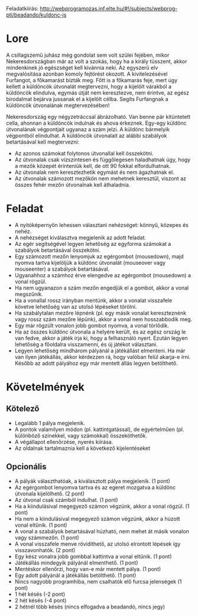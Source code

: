 Feladatkiírás: http://webprogramozas.inf.elte.hu/#!/subjects/webprog-pti/beadando/kuldonc-js

<h1>Lore</h1>
A csillagszemű juhász még gondolat sem volt szülei fejében, mikor Nekeresdországban már az volt a szokás, hogy ha a király tüsszent, akkor mindenkinek jó egészséget kell kívánnia neki. Az egyszerű elv megvalósítása azonban komoly fejtörést okozott. A kivitelezésével Furfangot, a főkamarást bízták meg. Főtt is a főkamarás feje, mert úgy kellett a küldöncök útvonalát megtervezni, hogy a kijelölt várakból a küldöncök elindulva, egymás útját nem keresztezve, nem érintve, az egész birodalmat bejárva jussanak el a kijelölt célba. Segíts Furfangnak a küldöncök útvonalának megtervezésében!

Nekeresdország egy négyzetráccsal ábrázolható. Van benne pár kitüntetett cella, ahonnan a küldöncök indulnak és ahova érkeznek. Egy-egy küldönc útvonalának végpontjait ugyanaz a szám jelzi. A küldönc bármelyik végpontból elindulhat. A küldöncök útvonalait az alábbi szabályok betartásával kell megtervezni:
<ul>
    <li>Az azonos számokat folytonos útvonallal kell összekötni.</li>
    <li>Az útvonalak csak vízszintesen és függőlegesen haladhatnak úgy, hogy a mezők közepét érinteniük kell, de ott 90 fokkal elfordulhatnak.</li>
    <li>Az útvonalak nem keresztezhetik egymást és nem ágazhatnak el.</li>
    <li>Az útvonalak számozott mezőkön nem mehetnek keresztül, viszont az összes fehér mezőn útvonalnak kell áthaladnia.</li>
</ul>

<h1>Feladat</h1>
<ul>
    <li>A nyitóképernyőn lehessen választani nehézséget: könnyű, közepes és nehéz.</li>
    <li>A nehézséget kiválasztva megjelenik az adott feladat.</li>
    <li>Az egér segítségével legyen lehetőség az egyforma számokat a szabályok betartásával összekötni.</li>
    <li>    Egy számozott mezőn lenyomjuk az egérgombot (mousedown), majd nyomva tartva kijelöljük a küldönc útvonalát (mouseover vagy mouseenter) a szabályok betartásával.</li>
    <li>    Ugyanahhoz a számhoz érve elengedve az egérgombot (mousedown) a vonal rögzül.</li>
    <li>    Ha nem ugyanazon a szám mezőn engedjük el a gombot, akkor a vonal megszűnik.</li>
    <li>    Ha a vonallal rossz irányban mentünk, akkor a vonalat visszafele követve lehetőség van az utolsó lépéseket törölni.</li>
    <li>    Ha szabálytalan mezőre lépnénk (pl. egy másik vonalat kereszteznénk vagy rossz szám mezőre lépünk), akkor a vonal nem hosszabbodik meg.</li>
    <li>    Egy már rögzült vonalon jobb gombot nyomva, a vonal törlődik.</li>
    <li>Ha az összes küldönc útvonala a helyére került, és az egész ország le van fedve, akkor a játék írja ki, hogy a felhasználó nyert. Ezután legyen lehetőség a főoldalra visszamenni, és új játékot választani.</li>
    <li>Legyen lehetőség mindhárom pályánál a játékállást elmenteni. Ha már van ilyen játékállás, akkor kérdezzen rá, hogy valóban felül akarja-e írni. Később az adott pályához egy már mentett állás legyen betölthető.</li>
</ul>

<h1>Követelmények</h1>
<h2>Kötelező</h2>
<ul>
    <li>Legalább 1 pálya megjelenik.</li>
    <li>A pontok valamilyen módon (pl. kattintgatással), de egyértelműen (pl. különböző színekkel, vagy számokkal) összeköthetők.</li>
    <li>A végállapot ellenőrzése, nyerés kiírása.</li>
    <li>Az oldalnak tartalmaznia kell a következő kijelentéseket</li>
</ul>

<h2>Opcionális</h2>
<ul>
    <li>A pályák választhatóak, a kiválasztott pálya megjelenik. (1 pont)</li>
    <li>Az egérgombot lenyomva tartva és az egeret mozgatva a küldönc útvonala kijelölhető. (2 pont)</li>
    <li>Az útvonal csak számból indulhat. (1 pont)</li>
    <li>Ha a kiindulásival megegyező számon végzünk, akkor a vonal rögzül. (1 pont)</li>
    <li>Ha nem a kiindulásival megegyező számon végzünk, akkor a húzott vonal eltűnik. (1 pont)</li>
    <li>A vonal a szabályok betartásával húzható, nem mehet át másik vonalon vagy számmezőn. (1 pont)</li>
    <li>A vonal visszafele menve rövidíthető, az utolsó elrontott lépések így visszavonhatók. (2 pont)</li>
    <li>Egy kész vonalra jobb gombbal kattintva a vonal eltűnik. (1 pont)</li>
    <li>Játékállás mindegyik pályánál elmenthető. (1 pont)</li>
    <li>Mentéskor ellenőrzi, hogy van-e már mentett pálya. (1 pont)</li>
    <li>Egy adott pályánál a játékállás betölthető. (1 pont)</li>
    <li>Nincs nagyobb programhiba, nem csalhatók elő furcsa jelenségek (1 pont)</li>
    <li>1 hét késés (-2 pont)</li>
    <li>2 hét késés (-4 pont)</li>
    <li>2 hétnél több késés (nincs elfogadva a beadandó, nincs jegy)</li>
</ul>
